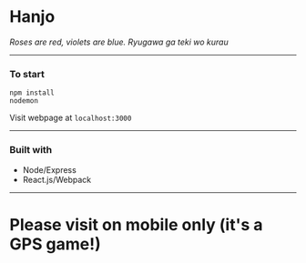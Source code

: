 # Hanjo
*Roses are red, violets are blue. Ryugawa ga teki wo kurau*

---

### To start

```
npm install
nodemon
```

Visit webpage at `localhost:3000`

---

### Built with

- Node/Express
- React.js/Webpack

---

# Please visit on mobile only (it's a GPS game!)
